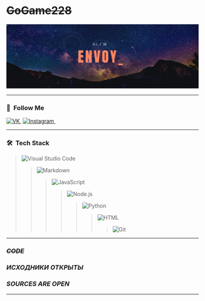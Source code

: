 # ~~GoGame228~~
![GoGame228](https://github.com/Gogame228/gogame228/blob/main/assets/banner.png)

---
### 👾 &nbsp;__Follow Me__
[![VK](https://img.shields.io/badge/-VK-ffffff?style=plastic&logo=VK)&nbsp;](https://vk.com/xyligan_na_rayone)
[![Instagram](https://img.shields.io/badge/-Instagram-ffffff?style=plastic&logo=Instagram)&nbsp;](https://www.instagram.com/twich_2k21/)

---

### 🛠 &nbsp;__Tech Stack__

>![Visual Studio Code](https://img.shields.io/badge/-Visual%20Studio%20Code-05122A?style=flat&logo=visual-studio-code&logoColor=007ACC)&nbsp;
>>![Markdown](https://img.shields.io/badge/-Markdown-05122A?style=flat&logo=markdown)
>>>![JavaScript](https://img.shields.io/badge/-JavaScript-05122A?style=flat&logo=javascript)&nbsp;
>>>>![Node.js](https://img.shields.io/badge/-Node.js-05122A?style=flat&logo=node.js)&nbsp;
>>>>>![Python](https://img.shields.io/badge/-Python-05122A?style=flat&logo=python)&nbsp;
>>>>>>![HTML](https://img.shields.io/badge/-HTML-05122A?style=flat&logo=HTML5)&nbsp;
>>>>>>>![Git](https://img.shields.io/badge/-Git-05122A?style=flat&logo=git)&nbsp;
---

### ~~___CODE___~~
### ___ИСХОДНИКИ ОТКРЫТЫ___
### ___SOURCES ARE OPEN___

---







